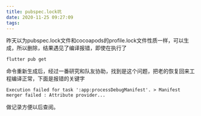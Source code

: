 ```yaml
---
title: pubspec.lock坑
date: 2020-11-25 09:27:09
tags:
---
```


昨天以为pubspec.lock文件和cocoapods的profile.lock文件性质一样，可以生成，所以删除，结果遇见了编译报错，即使在执行了

```
flutter pub get
```

命令重新生成后，经过一番研究和队友协助，找到是这个问题，把老的恢复回来工程编译正常，下面是报错的关键字

```
Execution failed for task ':app:processDebugManifest'. > Manifest merger failed : Attribute provider...
```

做记录方便以后查阅。